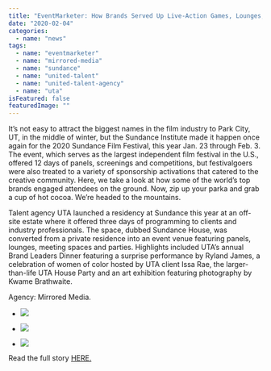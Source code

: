 ```yaml
---
title: "EventMarketer: How Brands Served Up Live-Action Games, Lounges, and Charitable Panels at Sundance"
date: "2020-02-04"
categories: 
  - name: "news"
tags: 
  - name: "eventmarketer"
  - name: "mirrored-media"
  - name: "sundance"
  - name: "united-talent"
  - name: "united-talent-agency"
  - name: "uta"
isFeatured: false
featuredImage: ""
---
```


It’s not easy to attract the biggest names in the film industry to Park City, UT, in the middle of winter, but the Sundance Institute made it happen once again for the 2020 Sundance Film Festival, this year Jan. 23 through Feb. 3. The event, which serves as the largest independent film festival in the U.S., offered 12 days of panels, screenings and competitions, but festivalgoers were also treated to a variety of sponsorship activations that catered to the creative community. Here, we take a look at how some of the world’s top brands engaged attendees on the ground. Now, zip up your parka and grab a cup of hot cocoa. We’re headed to the mountains.

Talent agency UTA launched a residency at Sundance this year at an off-site estate where it offered three days of programming to clients and industry professionals. The space, dubbed Sundance House, was converted from a private residence into an event venue featuring panels, lounges, meeting spaces and parties. Highlights included UTA’s annual Brand Leaders Dinner featuring a surprise performance by Ryland James, a celebration of women of color hosted by UTA client Issa Rae, the larger-than-life UTA House Party and an art exhibition featuring photography by Kwame Brathwaite.

Agency: Mirrored Media.

- ![](http://www.mirroredmedia.com/wp-content/uploads/2020/02/uta-house_sundance-2020_1-300x206.jpg)
    
- ![](http://www.mirroredmedia.com/wp-content/uploads/2020/02/uta-house_sundance-2020_3-300x206.jpg)
    
- ![](http://www.mirroredmedia.com/wp-content/uploads/2020/02/uta-house_sundance-2020_2-300x200.jpg)
    

Read the full story [HERE.](https://www.eventmarketer.com/article/experiential-at-sundance-2020-acura-chase-hbo/)
